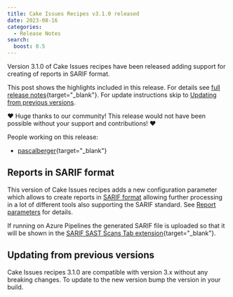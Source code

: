 ```yaml
---
title: Cake Issues Recipes v3.1.0 released
date: 2023-08-16
categories:
  - Release Notes
search:
  boost: 0.5
---
```


Version 3.1.0 of Cake Issues recipes have been released adding support for creating of reports in SARIF format.

<!-- more -->

This post shows the highlights included in this release.
For details see [full release notes]{target="_blank"}.
For update instructions skip to [Updating from previous versions](#updating-from-previous-versions).

❤ Huge thanks to our community! This release would not have been possible without your support and contributions! ❤

People working on this release:

* [pascalberger](https://github.com/pascalberger){target="_blank"}

## Reports in SARIF format

This version of Cake Issues recipes adds a new configuration parameter which allows to create reports in
[SARIF format] allowing further processing in a lot of different tools also supporting the SARIF standard.
See [Report parameters] for details.

If running on Azure Pipelines the generated SARIF file is uploaded so that it will be
shown in the [SARIF SAST Scans Tab extension]{target="_blank"}.

## Updating from previous versions

Cake Issues recipes 3.1.0 are compatible with version 3.x without any breaking changes.
To update to the new version bump the version in your build.

[full release notes]: https://github.com/cake-contrib/Cake.Issues.Recipe/releases/tag/3.1.0
[Report parameters]: ../../documentation/recipe/configuration.md#report-creation
[SARIF format]: https://sarifweb.azurewebsites.net/
[SARIF SAST Scans Tab extension]: https://marketplace.visualstudio.com/items?itemName=sariftools.scans
